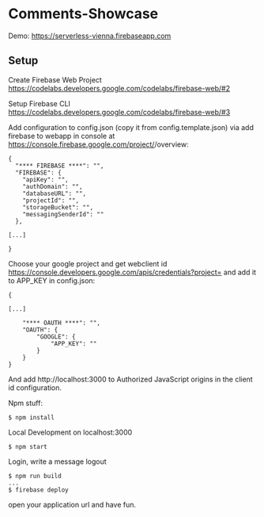 # Comments-Showcase

Demo: https://serverless-vienna.firebaseapp.com

## Setup

Create Firebase Web Project https://codelabs.developers.google.com/codelabs/firebase-web/#2

Setup Firebase CLI https://codelabs.developers.google.com/codelabs/firebase-web/#3

Add configuration to config.json (copy it from config.template.json) via add firebase to webapp in console at https://console.firebase.google.com/project/<your-project>/overview:
```
{
  "**** FIREBASE ****": "",
  "FIREBASE": {
    "apiKey": "",
    "authDomain": "",
    "databaseURL": "",
    "projectId": "",
    "storageBucket": "",
    "messagingSenderId": ""
  },

[...]

}
```

Choose your google project and get webclient id  https://console.developers.google.com/apis/credentials?project=<your-project>
and add it to APP_KEY in config.json:
```
{

[...]

    "**** OAUTH ****": "",
    "OAUTH": {
        "GOOGLE": {
            "APP_KEY": ""
        }
    }
}
```
And add http://localhost:3000 to Authorized JavaScript origins in the client id configuration.

Npm stuff:
```
$ npm install
```

Local Development on localhost:3000
```
$ npm start
```
Login, write a message logout

```
$ npm run build
...
$ firebase deploy
```

open your application url and have fun.
